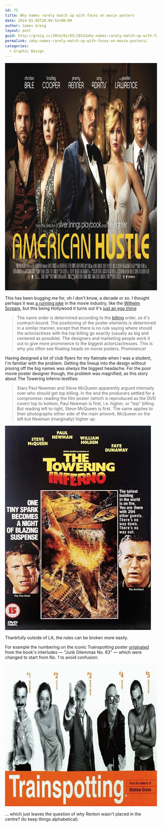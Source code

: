 ```yaml
---
id: 75
title: Why names rarely match up with faces on movie posters
date: 2014-01-05T20:04:52+00:00
author: James Greig
layout: post
guid: http://greig.cc/2014/01/05/20141why-names-rarely-match-up-with-faces-on-movie-posters/
permalink: /why-names-rarely-match-up-with-faces-on-movie-posters/
categories:
  - Graphic Design
---
```

<img src="/media/american_hustle_poster.jpg" alt="" width="1000" height="750" class="alignnone size-full wp-image-1966" />

This has been bugging me for, oh I don't know, a decade or so. I thought perhaps it was <a href="http://en.wikipedia.org/wiki/Wilhelm_scream">a running joke</a> in the movie industry, like the <a href="http://www.youtube.com/watch?v=cdbYsoEasio">Wilhelm Scream</a>, but this being Hollywood it turns out it's&nbsp;<a href="http://www.quora.com/Movie-Business/Why-do-names-rarely-match-up-with-faces-on-movie-posters">just an ego thing</a>:</p>

<blockquote><span>The name order is determined according to the&nbsp;</span><span><a target="_blank" href="http://en.wikipedia.org/wiki/Billing_(filmmaking)">billing</a></span><span>&nbsp;order, so it's contract-bound. T</span><span>he positioning of the poster elements is determined in a similar manner, except that there is no rule saying where should the actor/actress with the top billing go exactly (usually as big and centered as possible). The designers and marketing people work it out to give more prominence to the biggest actors/actresses. This is why you often see floating heads on movie posters. Prominence!</span></p></blockquote>

<p><span>Having designed a lot of club flyers for my flatmate when I was a student, I'm familiar with the problem. Getting the lineup into the design without pissing off the big names was <em>always</em> the biggest headache. For the poor movie poster designer though, the problem was magnified, as this story about&nbsp;</span>The Towering Inferno testifies:

<blockquote><span>Stars Paul Newman and Steve McQueen apparently argued intensely over who should get top billing. In the end the producers settled for a compr</span><span>omise: reading the film poster (which is reproduced as the DVD cover) top to bottom, Paul Newman is first, i.e. higher, or "top" billing. But reading left to right, Steve McQueen is first. The same applies to their photographs either side of the main artwork, McQueen on the left but Newman (marginally) higher up.</span></p></blockquote>

<img src="/media/towering_inferno_poster.jpg" alt="" width="484" height="674" class="alignnone size-full wp-image-1968" />

<p>Thankfully outside of LA, the rules can be broken more easily.

For example the numbering on the iconic Trainspotting poster <a href="http://www.creativereview.co.uk/cr-blog/2011/march/trainspotting-film-poster-campaign-15-years-on">originated</a> from the book's interludes — "Junk Dilemmas No. 63" — which were changed to start from No. 1 to avoid confusion:

<img src="/media/trainspotting_poster.jpg" alt="" width="750" height="469" class="alignnone size-full wp-image-1967" />

... which just leaves the question of why Renton wasn't placed in the centre? (to keep things alphabetical).